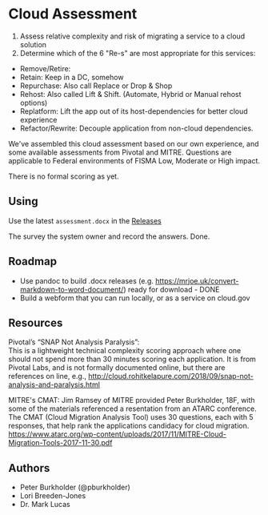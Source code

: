 # Cloud Assessment

1. Assess relative complexity and risk of migrating a service to a cloud solution
1. Determine which of the 6 &quot;Re-s&quot; are most appropriate for this services:

  * Remove/Retire:
  * Retain: Keep in a DC, somehow
  * Repurchase: Also call Replace or Drop &amp; Shop
  * Rehost: Also called Lift &amp; Shift. (Automate, Hybrid or Manual rehost options)
  * Replatform: Lift the app out of its host-dependencies for better cloud experience
  * Refactor/Rewrite: Decouple application from non-cloud dependencies.

We've assembled this cloud assessment based on our own experience, and some available assessments from Pivotal and MITRE. Questions are applicable to Federal environments of FISMA Low, Moderate or High impact.

There is no formal scoring as yet. 

## Using

Use the latest `assessment.docx` in the [Releases](https://github.com/18F/cloud-assessment/releases)

The survey the system owner and record the answers. Done.

## Roadmap

* Use pandoc to build .docx releases (e.g. https://mrjoe.uk/convert-markdown-to-word-document/) ready for download - DONE
* Build a webform that you can run locally, or as a service on cloud.gov


## Resources

Pivotal’s “SNAP Not Analysis Paralysis”:  
This is a lightweight technical complexity scoring approach where one should not spend more than 30 minutes scoring each application. It is from Pivotal Labs, and is not formally documented online, but there are references on line, e.g., http://cloud.rohitkelapure.com/2018/09/snap-not-analysis-and-paralysis.html

MITRE's CMAT: Jim Ramsey of MITRE provided Peter Burkholder, 18F, with some of the materials referenced a resentation from an ATARC conference.  The CMAT (Cloud Migration Analysis Tool) uses 30 questions, each with 5 responses, that help rank the applications candidacy for cloud migration. https://www.atarc.org/wp-content/uploads/2017/11/MITRE-Cloud-Migration-Tools-2017-11-30.pdf

## Authors

* Peter Burkholder (@pburkholder)
* Lori Breeden-Jones
* Dr. Mark Lucas

